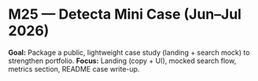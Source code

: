 # M25 — Detecta Mini Case (Jun–Jul 2026)

**Goal:** Package a public, lightweight case study (landing + search mock) to strengthen portfolio.
**Focus:** Landing (copy + UI), mocked search flow, metrics section, README case write-up.  